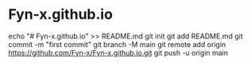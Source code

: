 # Fyn-x.github.io

echo "# Fyn-x.github.io" >> README.md
git init
git add README.md
git commit -m "first commit"
git branch -M main
git remote add origin https://github.com/Fyn-x/Fyn-x.github.io.git
git push -u origin main
